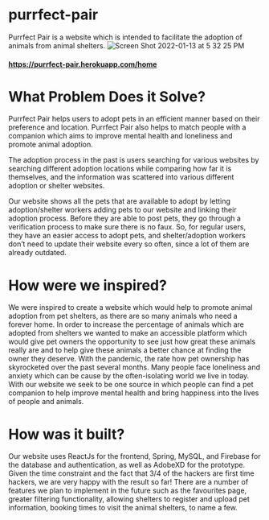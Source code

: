 # purrfect-pair
Purrfect Pair is a website which is intended to facilitate the adoption of animals from animal shelters.
![Screen Shot 2022-01-13 at 5 32 25 PM](https://user-images.githubusercontent.com/60019847/149419482-53d16e40-43bd-4730-bfcc-e30c81c7e609.png)
#### https://purrfect-pair.herokuapp.com/home


# What Problem Does it Solve?
Purrfect Pair helps users to adopt pets in an efficient manner based on their preference and location. Purrfect Pair also helps to match people with a companion which aims to improve mental health and loneliness and promote animal adoption.

The adoption process in the past is users searching for various websites by searching different adoption locations while comparing how far it is themselves, and the information was scattered into various different adoption or shelter websites.

Our website shows all the pets that are available to adopt by letting adoption/shelter workers adding pets to our website and linking their adoption process. Before they are able to post pets, they go through a verification process to make sure there is no faux. So, for regular users, they have an easier access to adopt pets, and shelter/adoption workers don’t need to update their website every so often, since a lot of them are already outdated.

# How were we inspired?
We were inspired to create a website which would help to promote animal adoption from pet shelters, as there are so many animals who need a forever home. In order to increase the percentage of animals which are adopted from shelters we wanted to make an accessible platform which would give pet owners the opportunity to see just how great these animals really are and to help give these animals a better chance at finding the owner they deserve. With the pandemic, the rate how pet ownership has skyrocketed over the past several months. Many people face loneliness and anxiety which can be cause by the often-isolating world we live in today. With our website we seek to be one source in which people can find a pet companion to help improve mental health and bring happiness into the lives of people and animals.

# How was it built?
Our website uses ReactJs for the frontend, Spring, MySQL, and Firebase for the database and authentication, as well as AdobeXD for the prototype. Given the time constraint and the fact that 3/4 of the hackers are first time hackers, we are very happy with the result so far! There are a number of features we plan to implement in the future such as the favourites page, greater filtering functionality, allowing shelters to register and upload pet information, booking times to visit the animal shelters, to name a few.
